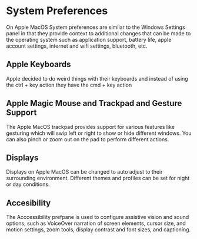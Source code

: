 # System Preferences

On Apple MacOS System preferences are similar to the Windows Settings panel in that they provide context to additional changes that can be made to the operating system such as application support, battery life, apple account settings, internet and wifi settings, bluetooth, etc.

## Apple Keyboards

Apple decided to do weird things with their keyboards and instead of using the ctrl + key action they have the cmd + key action

## Apple Magic Mouse and Trackpad and Gesture Support

The Apple MacOS trackpad provides support for various features like gesturing which will swip left or right to show or hide different windows. You can also pinch or zoom out on the pad to perform different actions.

## Displays

Displays on Apple MacOS can be changed to auto adjust to their surrounding environment. Different themes and profiles can be set for night or day conditions.

## Accesibility

The Acccessibility prefpane is used to configure assistive vision and sound options, such as VoiceOver narration of screen elements, cursor size, and motion settings, zoom tools, display contrast and font sizes, and captioning.

